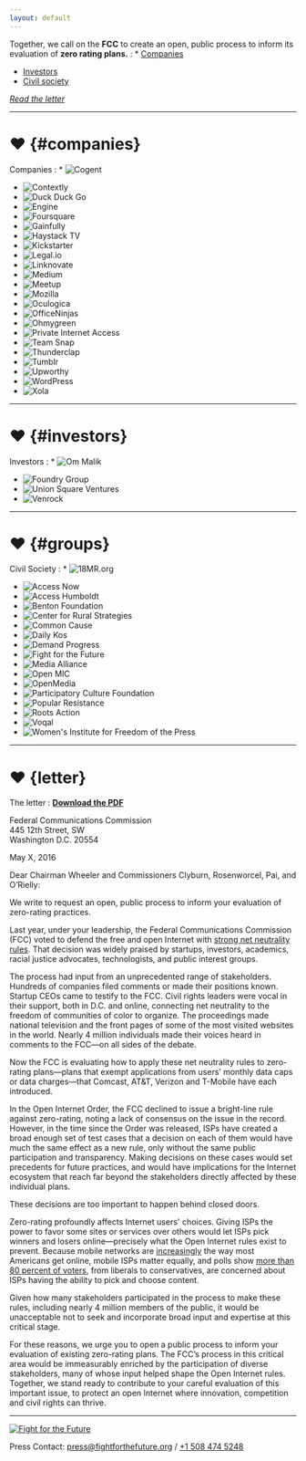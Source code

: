 ```yaml
---
layout: default
---
```


Together, we call on the **FCC** to create an open, public process to inform its evaluation of **zero rating plans.**
: * [Companies](#companies)
  * [Investors](#investors)
  * [Civil society](#groups)

  [_Read the letter_](#letter)


---

# ♥ {#companies}

Companies
: * ![Cogent](images/logos/cogent.png)
  * ![Contextly](images/logos/contexly.png)
  * ![Duck Duck Go](images/logos/duck_duck_go.png)
  * ![Engine](images/logos/engine.png)
  * ![Foursquare](images/logos/foursquare.png)
  * ![Gainfully](images/logos/gainfully.png)
  * ![Haystack TV](images/logos/haystack_tv.jpg)
  * ![Kickstarter](images/logos/kickstarter.png)
  * ![Legal.io](images/logos/legal_io.png)
  * ![Linknovate](images/logos/linknovate.png)
  * ![Medium](images/logos/medium.png)
  * ![Meetup](images/logos/meetup.png) 
  * ![Mozilla](images/logos/mozilla.png) 
  * ![Oculogica](images/logos/oculogica.png) 
  * ![OfficeNinjas](images/logos/office_ninjas.png)     
  * ![Ohmygreen](images/logos/oh_my_green.png) 
  * ![Private Internet Access](images/logos/private_internet_access.png) 
  * ![Team Snap](images/logos/team_snap.jpg) 
  * ![Thunderclap](images/logos/thunderclap.png)
  * ![Tumblr](images/logos/tumblr.png) 
  * ![Upworthy](images/logos/upworthy.png) 
  * ![WordPress](images/logos/wordpress.png) 
  * ![Xola](images/logos/xola.png) 


---

# ♥ {#investors}

Investors
: * ![Om Malik](images/logos/om_malik.jpg)
  * ![Foundry Group](images/logos/foundry.jpg)
  * ![Union Square Ventures](images/logos/union_square_ventures.png)
  * ![Venrock](images/logos/venrock.png)


---

# ♥ {#groups}

Civil Society
: * ![18MR.org](images/logos/18mr.png)
  * ![Access Now](images/logos/access.jpg)
  * ![Access Humboldt](images/logos/access_humboldt.jpg)
  * ![Benton Foundation](images/logos/benton)
  * ![Center for Rural Strategies](images/logos/center-for-rural.png)
  * ![Common Cause](images/logos/common_cause_png.png)
  * ![Daily Kos](images/logos/daily_kos.png)
  * ![Demand Progress](images/logos/demand_progress.png)
  * ![Fight for the Future](images/logos/fftf.png)
  * ![Media Alliance](images/logos/media_alliance.jpg)
  * ![Open MIC](images/logos/open_mic.png)
  * ![OpenMedia](images/logos/open_media.png)
  * ![Participatory Culture Foundation](images/logos/participatory_culture_foundation.png)
  * ![Popular Resistance](images/logos/.png)
  * ![Roots Action](images/logos/roots_action.png)
  * ![Voqal](images/logos/voqal.png)
  * ![Women's Institute for Freedom of the Press](images/logos/wifp.jpg)


---

# ♥ {letter}

The letter
: [**Download the PDF**](/letter.pdf)
  <!-- PLEASE KEEP THE TABS AND SPACING CONSISTENT HERE (OR ELSE) -->
  <div class="letter">
  <p>
    Federal Communications Commission<br/>
    445 12th Street, SW<br/>
    Washington D.C. 20554
  </p>
  <p>
    May X, 2016
  </p>
  <p>
    Dear Chairman Wheeler and Commissioners Clyburn, Rosenworcel, Pai, and O’Rielly:
  </p>
  <p>
    We write to request an open, public process to inform your evaluation of zero-rating practices.
  </p>
  <p>
    Last year, under your leadership, the Federal Communications Commission (FCC) voted to defend the free and open Internet with <a href="https://www.fcc.gov/general/open-internet">strong net neutrality rules</a>. That decision was widely praised by startups, investors, academics, racial justice advocates, technologists, and public interest groups.
  </p>
  <p>
    The process had input from an unprecedented range of stakeholders. Hundreds of companies filed comments or made their positions known. Startup CEOs came to testify to the FCC. Civil rights leaders were vocal in their support, both in D.C. and online, connecting net neutrality to the freedom of communities of color to organize. The proceedings made national television and the front pages of some of the most visited websites in the world. Nearly 4 million individuals made their voices heard in comments to the FCC—on all sides of the debate.
  </p>
  <p>
    Now the FCC is evaluating how to apply these net neutrality rules to zero-rating plans—plans that exempt applications from users’ monthly data caps or data charges—that Comcast, AT&T, Verizon and T-Mobile have each introduced.
  </p>
  <p>
    In the Open Internet Order, the FCC declined to issue a bright-line rule against zero-rating, noting a lack of consensus on the issue in the record. However, in the time since the Order was released, ISPs have created a broad enough set of test cases that a decision on each of them would have much the same effect as a new rule, only without the same public participation and transparency. Making decisions on these cases would set precedents for future practices, and would have implications for the Internet ecosystem that reach far beyond the stakeholders directly affected by these individual plans.
  </p>
  <p>
    These decisions are too important to happen behind closed doors.
  </p>
  <p>
    Zero-rating profoundly affects Internet users' choices. Giving ISPs the power to favor some sites or services over others would let ISPs pick winners and losers online—precisely what the Open Internet rules exist to prevent. Because mobile networks are <a href="http://www.smartinsights.com/mobile-marketing/mobile-marketing-analytics/mobile-marketing-statistics/">increasingly</a> the way most Americans get online, mobile ISPs matter equally, and polls show <a href="http://thehill.com/policy/technology/230226-poll-voters-support-broad-concept-of-net-neutrality">more than 80 percent of voters</a>, from liberals to conservatives, are concerned about ISPs having the ability to pick and choose content.
  </p>
  <p>
    Given how many stakeholders participated in the process to make these rules, including nearly 4 million members of the public, it would be unacceptable not to seek and incorporate broad input and expertise at this critical stage.
  </p>
  <p>
    For these reasons, we urge you to open a public process to inform your evaluation of existing zero-rating plans. The FCC’s process in this critical area would be immeasurably enriched by the participation of diverse stakeholders, many of whose input helped shape the Open Internet rules. Together, we stand ready to contribute to your careful evaluation of this important issue, to protect an open Internet where innovation, competition and civil rights can thrive.
  </p>
  </div>

---

[![Fight for the Future](images/fftf-footer-logo.png)](https://www.fightforthefuture.org)

Press Contact: [press@fightforthefuture.org](mailto:press@fightforthefuture.org) / [+1 508 474 5248](tel://15084745248)
